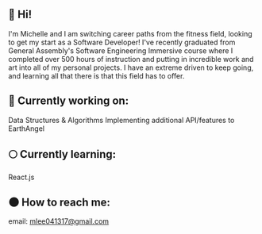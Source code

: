 ## 👼 Hi! 

I'm Michelle and I am switching career paths from the fitness field, looking to get my start as a Software Developer! I've recently graduated from General Assembly's Software Engineering Immersive course where I completed over 500 hours of instruction and putting in incredible work and art into all of my personal projects. I have an extreme driven to keep going, and learning all that there is that this field has to offer.

## 🌙 Currently working on:
Data Structures & Algorithms
Implementing additional API/features to EarthAngel

## 🌕 Currently learning:
React.js

## 🌑 How to reach me:
email: mlee041317@gmail.com
